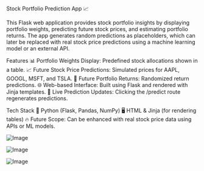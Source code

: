 Stock Portfolio Prediction App 📈

This Flask web application provides stock portfolio insights by displaying portfolio weights, predicting future stock prices, and estimating portfolio returns. The app generates random predictions as placeholders, which can later be replaced with real stock price predictions using a machine learning model or an external API.

Features
📊 Portfolio Weights Display: Predefined stock allocations shown in a table.
📈 Future Stock Price Predictions: Simulated prices for AAPL, GOOGL, MSFT, and TSLA.
🔄 Future Portfolio Returns: Randomized return predictions.
🌐 Web-based Interface: Built using Flask and rendered with Jinja templates.
🚀 Live Prediction Updates: Clicking the /predict route regenerates predictions.

Tech Stack
🐍 Python (Flask, Pandas, NumPy)
🖥 HTML & Jinja (for rendering tables)
🔥 Future Scope: Can be enhanced with real stock price data using APIs or ML models.





![Image](https://github.com/user-attachments/assets/11c643f8-b48e-4033-ad5a-1e9bf319f30a)

![Image](https://github.com/user-attachments/assets/7c4d97bd-0d77-4267-9e45-99cb7cf755af)

![Image](https://github.com/user-attachments/assets/b6db20a3-38b5-4e9c-8e0d-0c58eb6c0f76)
